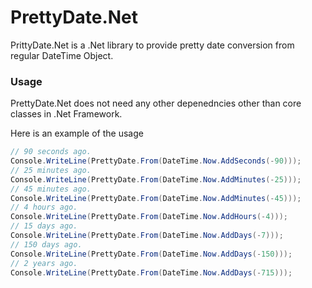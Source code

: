 # PrettyDate.Net

PrittyDate.Net is a .Net library to provide pretty date conversion from regular DateTime Object.

 

### Usage

PrettyDate.Net does not need any other depenedncies other than core classes in .Net Framework.

Here is an example of the usage

```C#
// 90 seconds ago.
Console.WriteLine(PrettyDate.From(DateTime.Now.AddSeconds(-90)));
// 25 minutes ago.
Console.WriteLine(PrettyDate.From(DateTime.Now.AddMinutes(-25)));
// 45 minutes ago.
Console.WriteLine(PrettyDate.From(DateTime.Now.AddMinutes(-45)));
// 4 hours ago.
Console.WriteLine(PrettyDate.From(DateTime.Now.AddHours(-4)));
// 15 days ago.
Console.WriteLine(PrettyDate.From(DateTime.Now.AddDays(-7))); 
// 150 days ago.
Console.WriteLine(PrettyDate.From(DateTime.Now.AddDays(-150))); 
// 2 years ago.
Console.WriteLine(PrettyDate.From(DateTime.Now.AddDays(-715)));
```
